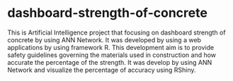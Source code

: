 # dashboard-strength-of-concrete
This is Artificial Intelligence project that focusing on dashboard strength of concrete by using ANN Network. It was developed by using a web applications by using framework R. This development aim is to provide safety guidelines governing the materials used  in construction and how accurate the percentage of the strength. It was develop by using ANN Network and visualize the percentage of accuracy using RShiny.
